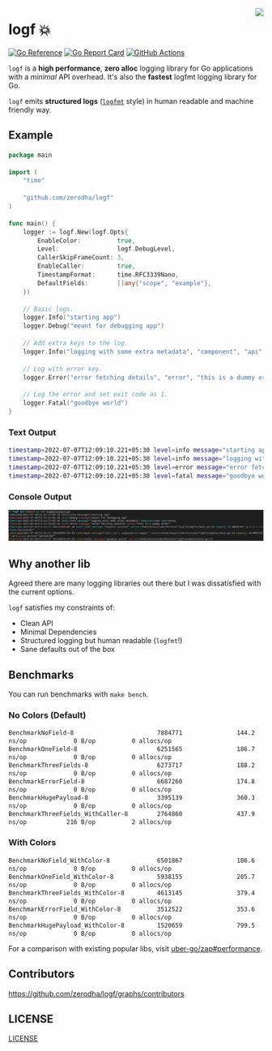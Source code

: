 <a href="https://zerodha.tech"><img src="https://zerodha.tech/static/images/github-badge.svg" align="right" /></a>

# logf 💥

[![Go Reference](https://pkg.go.dev/badge/github.com/zerodha/logf.svg)](https://pkg.go.dev/github.com/zerodha/logf)
[![Go Report Card](https://goreportcard.com/badge/zerodha/logf)](https://goreportcard.com/report/zerodha/logf)
[![GitHub Actions](https://github.com/zerodha/logf/actions/workflows/build.yml/badge.svg)](https://github.com/zerodha/logf/actions/workflows/build.yml)

`logf` is a **high performance**, **zero alloc** logging library for Go applications with a _minimal_ API overhead. It's also the **fastest** logfmt logging library for Go.

`logf` emits **structured logs** ([`logfmt`](https://brandur.org/logfmt) style) in human readable and machine friendly way.

## Example

```go
package main

import (
	"time"

	"github.com/zerodha/logf"
)

func main() {
	logger := logf.New(logf.Opts{
		EnableColor:          true,
		Level:                logf.DebugLevel,
		CallerSkipFrameCount: 3,
		EnableCaller:         true,
		TimestampFormat:      time.RFC3339Nano,
		DefaultFields:        []any{"scope", "example"},
	})

	// Basic logs.
	logger.Info("starting app")
	logger.Debug("meant for debugging app")

	// Add extra keys to the log.
	logger.Info("logging with some extra metadata", "component", "api", "user", "karan")

	// Log with error key.
	logger.Error("error fetching details", "error", "this is a dummy error")

	// Log the error and set exit code as 1.
	logger.Fatal("goodbye world")
}
```

### Text Output

```bash
timestamp=2022-07-07T12:09:10.221+05:30 level=info message="starting app"
timestamp=2022-07-07T12:09:10.221+05:30 level=info message="logging with some extra metadata" component=api user=karan
timestamp=2022-07-07T12:09:10.221+05:30 level=error message="error fetching details" error="this is a dummy error"
timestamp=2022-07-07T12:09:10.221+05:30 level=fatal message="goodbye world"
```

### Console Output

![](examples/screenshot.png)

## Why another lib

Agreed there are many logging libraries out there but I was dissatisfied with the current options.

`logf` satisfies my constraints of:

- Clean API
- Minimal Dependencies
- Structured logging but human readable (`logfmt`!)
- Sane defaults out of the box

## Benchmarks

You can run benchmarks with `make bench`.

### No Colors (Default)

```
BenchmarkNoField-8                       7884771               144.2 ns/op             0 B/op          0 allocs/op
BenchmarkOneField-8                      6251565               186.7 ns/op             0 B/op          0 allocs/op
BenchmarkThreeFields-8                   6273717               188.2 ns/op             0 B/op          0 allocs/op
BenchmarkErrorField-8                    6687260               174.8 ns/op             0 B/op          0 allocs/op
BenchmarkHugePayload-8                   3395139               360.3 ns/op             0 B/op          0 allocs/op
BenchmarkThreeFields_WithCaller-8        2764860               437.9 ns/op           216 B/op          2 allocs/op
```

### With Colors

```
BenchmarkNoField_WithColor-8             6501867               186.6 ns/op             0 B/op          0 allocs/op
BenchmarkOneField_WithColor-8            5938155               205.7 ns/op             0 B/op          0 allocs/op
BenchmarkThreeFields_WithColor-8         4613145               379.4 ns/op             0 B/op          0 allocs/op
BenchmarkErrorField_WithColor-8          3512522               353.6 ns/op             0 B/op          0 allocs/op
BenchmarkHugePayload_WithColor-8         1520659               799.5 ns/op             0 B/op          0 allocs/op
```

For a comparison with existing popular libs, visit [uber-go/zap#performance](https://github.com/uber-go/zap#performance).

## Contributors

https://github.com/zerodha/logf/graphs/contributors

## LICENSE

[LICENSE](./LICENSE)
